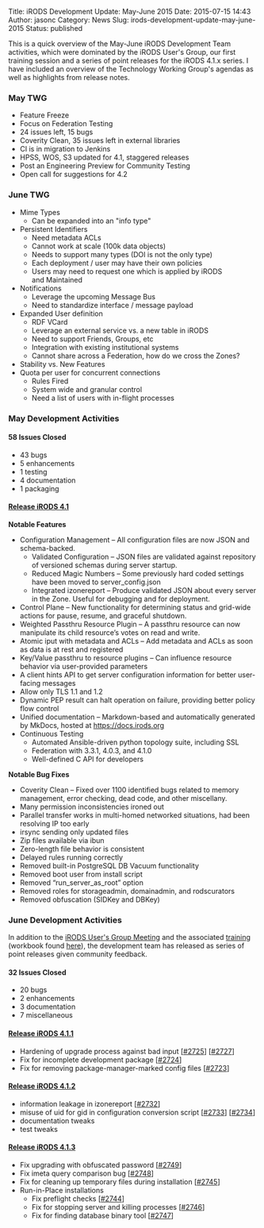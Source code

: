 Title: iRODS Development Update: May-June 2015
Date: 2015-07-15 14:43
Author: jasonc
Category: News
Slug: irods-development-update-may-june-2015
Status: published

This is a quick overview of the May-June iRODS Development Team
activities, which were dominated by the iRODS User's Group, our first
training session and a series of point releases for the iRODS 4.1.x
series. I have included an overview of the Technology Working Group's
agendas as well as highlights from release notes.  
<!--more-->

### May TWG

-   Feature Freeze
-   Focus on Federation Testing
-   24 issues left, 15 bugs
-   Coverity Clean, 35 issues left in external libraries
-   CI is in migration to Jenkins
-   HPSS, WOS, S3 updated for 4.1, staggered releases
-   Post an Engineering Preview for Community Testing
-   Open call for suggestions for 4.2

### June TWG

-   Mime Types
    -   Can be expanded into an "info type"
-   Persistent Identifiers
    -   Need metadata ACLs
    -   Cannot work at scale (100k data objects)
    -   Needs to support many types (DOI is not the only type)
    -   Each deployment / user may have their own policies
    -   Users may need to request one which is applied by iRODS
        and Maintained
-   Notifications
    -   Leverage the upcoming Message Bus
    -   Need to standardize interface / message payload
-   Expanded User definition
    -   RDF VCard
    -   Leverage an external service vs. a new table in iRODS
    -   Need to support Friends, Groups, etc
    -   Integration with existing institutional systems
    -   Cannot share across a Federation, how do we cross the Zones?
-   Stability vs. New Features
-   Quota per user for concurrent connections
    -   Rules Fired
    -   System wide and granular control
    -   Need a list of users with in-flight processes

### May Development Activities

#### 58 Issues Closed

-   43 bugs
-   5 enhancements
-   1 testing
-   4 documentation
-   1 packaging

#### [Release iRODS 4.1](http://irods.org/2015/05/irods-4-1-0-is-released/)

**Notable Features**

-   Configuration Management – All configuration files are now JSON and
    schema-backed.
    -   Validated Configuration – JSON files are validated against
        repository of versioned schemas during server startup.
    -   Reduced Magic Numbers – Some previously hard coded settings have
        been moved to server\_config.json
    -   Integrated izonereport – Produce validated JSON about every
        server in the Zone. Useful for debugging and for deployment.
-   Control Plane – New functionality for determining status and
    grid-wide actions for pause, resume, and graceful shutdown.
-   Weighted Passthru Resource Plugin – A passthru resource can now
    manipulate its child resource’s votes on read and write.
-   Atomic iput with metadata and ACLs – Add metadata and ACLs as soon
    as data is at rest and registered
-   Key/Value passthru to resource plugins – Can influence resource
    behavior via user-provided parameters
-   A client hints API to get server configuration information for
    better user-facing messages
-   Allow only TLS 1.1 and 1.2
-   Dynamic PEP result can halt operation on failure, providing better
    policy flow control
-   Unified documentation – Markdown-based and automatically generated
    by MkDocs, hosted at https://docs.irods.org
-   Continuous Testing
    -   Automated Ansible-driven python topology suite, including SSL
    -   Federation with 3.3.1, 4.0.3, and 4.1.0
    -   Well-defined C API for developers

**Notable Bug Fixes**

-   Coverity Clean – Fixed over 1100 identified bugs related to memory
    management, error checking, dead code, and other miscellany.
-   Many permission inconsistencies ironed out
-   Parallel transfer works in multi-homed networked situations, had
    been resolving IP too early
-   irsync sending only updated files
-   Zip files available via ibun
-   Zero-length file behavior is consistent
-   Delayed rules running correctly
-   Removed built-in PostgreSQL DB Vacuum functionality
-   Removed boot user from install script
-   Removed “run\_server\_as\_root” option
-   Removed roles for storageadmin, domainadmin, and rodscurators
-   Removed obfuscation (SIDKey and DBKey)

### June Development Activities

In addition to the [iRODS User's Group
Meeting](http://irods.org/ugm2015/) and the associated
[training](http://irods.org/ugm2015/training/) (workbook found
[here](./theme/uploads/2015/06/GettingStartedwiRODS4.1.pdf)),
the development team has released as series of point releases given
community feedback.

#### 32 Issues Closed

-   20 bugs
-   2 enhancements
-   3 documentation
-   7 miscellaneous

#### [Release iRODS 4.1.1](http://irods.org/2015/06/irods-4-1-1-is-released/)

-   Hardening of upgrade process against bad input
    [[\#2725](https://github.com/irods/irods/issues/2725)]
    [[\#2727](https://github.com/irods/irods/issues/2727)]
-   Fix for incomplete development package
    [[\#2724](https://github.com/irods/irods/issues/2724)]
-   Fix for removing package-manager-marked config files
    [[\#2723](https://github.com/irods/irods/issues/2723)]

#### [Release iRODS 4.1.2](http://irods.org/2015/06/irods-4-1-2-is-released/)

-   information leakage in izonereport
    [[\#2732](https://github.com/irods/irods/issues/2732)]
-   misuse of uid for gid in configuration conversion script
    [[\#2733](https://github.com/irods/irods/issues/2733)]
    [[\#2734](https://github.com/irods/irods/issues/2734)]
-   documentation tweaks
-   test tweaks

#### [Release iRODS 4.1.3](http://irods.org/2015/06/irods-4-1-3-is-released/)

-   Fix upgrading with obfuscated password
    [[\#2749](https://github.com/irods/irods/issues/2749)]
-   Fix imeta query comparison bug
    [[\#2748](https://github.com/irods/irods/issues/2748)]
-   Fix for cleaning up temporary files during installation
    [[\#2745](https://github.com/irods/irods/issues/2745)]
-   Run-in-Place installations
    -   Fix preflight checks
        [[\#2744](https://github.com/irods/irods/issues/2744)]
    -   Fix for stopping server and killing processes
        [[\#2746](https://github.com/irods/irods/issues/2746)]
    -   Fix for finding database binary tool
        [[\#2747](https://github.com/irods/irods/issues/2747)]

